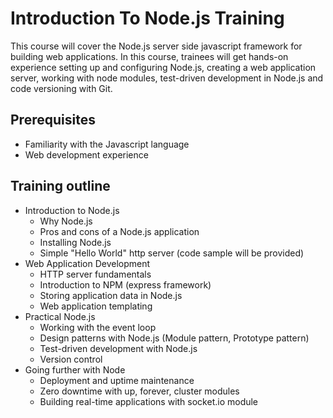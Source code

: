 Introduction To Node.js Training
===

This course will cover the Node.js server side javascript framework for building
web applications. In this course, trainees will get hands-on experience setting up and 
configuring Node.js, creating a web application server, working with node modules, test-driven
development in Node.js and code versioning with Git.

## Prerequisites

 - Familiarity with the Javascript language
 - Web development experience

## Training outline

- Introduction to Node.js
	- Why Node.js
	- Pros and cons of a Node.js application
	- Installing Node.js
	- Simple "Hello World" http server (code sample will be provided)
- Web Application Development
	- HTTP server fundamentals
	- Introduction to NPM (express framework)
	- Storing application data in Node.js
	- Web application templating
- Practical Node.js
	- Working with the event loop
	- Design patterns with Node.js (Module pattern, Prototype pattern)
	- Test-driven development with Node.js
	- Version control
- Going further with Node
	- Deployment and uptime maintenance
	- Zero downtime with up, forever, cluster modules
	- Building real-time applications with socket.io module